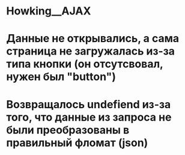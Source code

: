 # Howking__AJAX
# Данные не открывались, а сама страница не загружалась из-за типа кнопки (он отсутсвовал, нужен был "button")
# Возвращалось undefiend из-за того, что данные из запроса не были преобразованы в правильный фломат (json)